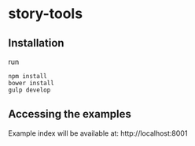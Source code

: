 # story-tools

## Installation

run

    npm install
    bower install
    gulp develop

## Accessing the examples

Example index will be available at: http://localhost:8001
